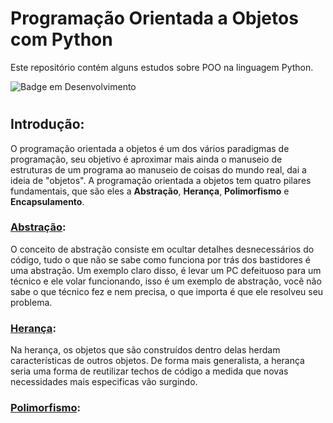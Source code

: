 # Programação Orientada a Objetos com Python

Este repositório contém alguns estudos sobre POO na linguagem Python.

![Badge em Desenvolvimento](http://img.shields.io/static/v1?label=STATUS&message=EM%20DESENVOLVIMENTO&color=GREEN&style=for-the-badge)

#

## Introdução:

O programação orientada a objetos é um dos vários paradigmas de programação, seu objetivo é aproximar mais ainda o manuseio de estruturas de um programa ao manuseio de coisas do mundo real, dai a ideia de "objetos". A programação orientada a objetos tem quatro pilares fundamentais, que são eles a **Abstração**, **Herança**, **Polimorfismo** e **Encapsulamento**.

### [Abstração](#Abstração):

O conceito de abstração consiste em ocultar detalhes desnecessários do código, tudo o que não se sabe como funciona por trás dos bastidores é uma abstração. Um exemplo claro disso, é levar um PC defeituoso para um técnico e ele volar funcionando, isso é um exemplo de abstração, você não sabe o que técnico fez e nem precisa, o que importa é que ele resolveu seu problema.

### [Herança](#Herança):

Na herança, os objetos que são construídos dentro delas herdam características de outros objetos. De forma mais generalista, a herança seria uma forma de reutilizar techos de código a medida que novas necessidades mais especificas vão surgindo.

### [Polimorfismo](#Polimorfismo):

